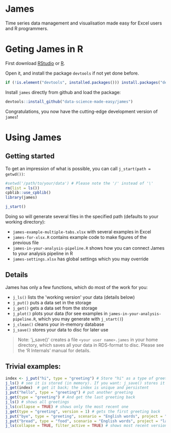 # James
Time series data management and visualisation made easy for Excel users and R programmers.

# Geting James in R
First download [RStudio](https://www.rstudio.com) or [R](https://cran.r-project.org/).

Open it, and install the package `devtools` if not yet done before.
``` R
if (!is.element("devtools", installed.packages())) install.packages("devtools", repos = "http://cran.us.r-project.org")
```

Install `james` directly from github and load the package:
``` R
devtools::install_github("data-science-made-easy/james")
```

Congratulations, you now have the cutting-edge development version of `james`!

# Using James

## Getting started
To get an impression of what is possible, you can call `j_start(path = getwd())`:

``` R
#setwd('/path/to/your/data') # Please note the '/' instead of '\'
rm(list = ls())
cpblib::use_cpblib()
library(james)

j_start()
```

Doing so will generate several files in the specified path (defaults to your working directory):

- `james-example-multiple-tabs.xlsx` with several examples in Excel
- `james-for-xlsx.R` contains example code to make figures of the previous file
- `james-in-your-analysis-pipeline.R` shows how you can connect James to your analysis pipeline in R
- `james-settings.xlsx` has global settings which you may override

## Details
James has only a few functions, which do most of the work for you:

- `j_ls()` lists the 'working version' your data (details below)
- `j_put()` puts a data set in the storage
- `j_get()` gets a data set from the storage
- `j_plot()` plots your data (for see examples in `james-in-your-analysis-pipeline.R`, which you may generate with `j_start()`)
- `j_clean()` cleans your in-memory database
- `j_save()` stores your data to disc for later use

> Note: 'j_save()' creates a file `<your user name>.james` in your home directory, which saves all your data in RDS-format to disc. Please see the ‘R Internals’ manual for details.

## Trivial examples:
``` R
index <- j_put("hi", type = "greeting") # Store "hi" as a type of greeting
j_ls() # see it is stored (in memory). If you want: j_save() stores it to disc, too.
j_get(index)  # get it back; the index is unique and persistent
j_put("hello", type = "greeting") # put another greeting
j_get(type = "greeting") # And get the last greeting back
j_ls() # shows all greetings
j_ls(collapse = TRUE) # shows only the most recent one
j_get(type = "greeting", version = 1) # gets the first greeting back
j_put("bye", type = "greeting", scenario = "English words", project = "language courses") # store greeting as part of a project and a scenario
j_put("bread", type = "food", scenario = "English words", project = "language courses") # add another data type to this scenario
j_ls(collapse = TRUE, filter_active = TRUE) # shows most recent versions of data types for active project and scenario
```
